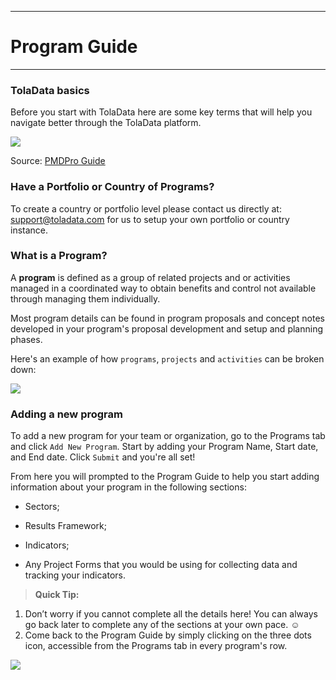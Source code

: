 ****
# Program Guide
---
<!--I suggest to remove some definitions and start this article with 'What is a program' define a program + wfl description w 2 examples (traditional & GOAL `multipartner program`)-->

### TolaData basics

Before you start with TolaData here are some key terms that will help you navigate better through the TolaData platform.

![](https://lh5.googleusercontent.com/19fnuYqBVR84z7RO9d_e3FvVfDuV8s1-ufCkaneDN5CCGVYe0u8_nPxvkJt09aNqkS2rY8RxssKzIQwODRdtMeFQRx_5-4jO2CzfOfGOT3lRSrlWpYgnYpiStz_vwCMKD5D3otGH)

Source: [PMDPro Guide](http://www.pm4ngos.com/the-guide-to-the-pmd-pro/)

### Have a Portfolio or Country of Programs?
To create a country or portfolio level please contact us directly at: [support@toladata.com](mailto:support@toladata.com) for us to setup your own portfolio or country instance.

### What is a Program?

A **program** is defined as a group of related projects and or activities managed in a coordinated way to obtain benefits and control not available through managing them individually.

Most program details can be found in program proposals and concept notes developed in your program's proposal development and setup and planning phases. 

Here's an example of how `programs`, `projects` and `activities` can be broken down:

![](https://lh3.googleusercontent.com/gpnk58Fq-G489g-KY7g8XNg3ZCu8Mlb8H6BLsiL8-YdseUoHBo10cBC-cQdomYDn2YrfNS8Frf5s9mHaDusj99U43jx6tpsgIoBjMkfOnMQ7y7i0L5z2jY8ST1ZldmhG88ArhdP0)
 

### Adding a new program

To add a new program for your team or organization, go to the Programs tab and click `Add New Program`. Start by adding your Program Name, Start date, and End date. Click `Submit` and you're all set!

From here you will prompted to the Program Guide to help you start adding information about your program in the following sections:

* Sectors;

* Results Framework;

* Indicators;

* Any Project Forms that you would be using for collecting data and tracking your indicators.

> **Quick Tip:** 
1. Don’t worry if you cannot complete all the details here! You can always go back later to complete any of the sections at your own pace. :relaxed:
2. Come back to the Program Guide by simply clicking on the three dots icon, accessible from the Programs tab in every program's row.

![](https://lh6.googleusercontent.com/nwgMBMy9LuyjIRLXt22PYP86kJ71q6ppFq1HNqdnJkowN_TN9TacJ2v0sdCywtF6rf12QMUWb6YKNie9Mq0wk6-HWVNWM_TJGJuQ7iMY44YpGS4Beit6g8_A3fME7IcOc5Mqsbrp)
